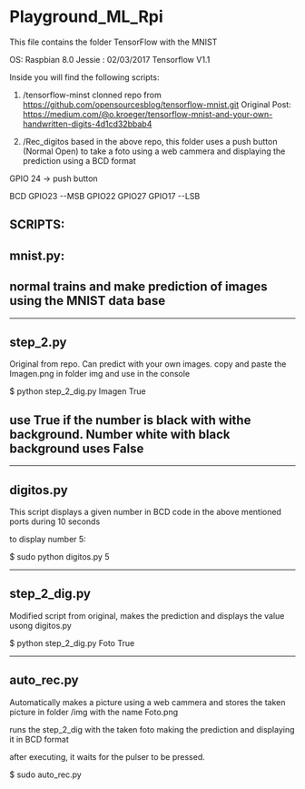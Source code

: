 # Playground_ML_Rpi

This file contains the folder TensorFlow with the MNIST

OS: Raspbian 8.0 Jessie : 02/03/2017
Tensorflow V1.1

Inside you will find the following scripts:

1. /tensorflow-minst
clonned repo from
https://github.com/opensourcesblog/tensorflow-mnist.git
Original Post:
https://medium.com/@o.kroeger/tensorflow-mnist-and-your-own-handwritten-digits-4d1cd32bbab4

2. /Rec_digitos
based in the above repo, this folder uses a push button (Normal Open) to take a foto using a web cammera and displaying the prediction using a BCD format

GPIO 24 -> push button

BCD
GPIO23	--MSB
GPIO22
GPIO27
GPIO17	--LSB


SCRIPTS:
----------------------------
mnist.py:
----------------------------
normal trains and make prediction of images using the MNIST data base
-----------------------------


----------------------------
step_2.py
----------------------------
Original from repo. Can predict with your own images. copy and paste the Imagen.png in folder img and use in the console

$ python step_2_dig.py Imagen True

use True if the number is black with withe background. Number white with black background uses False
----------------------------

----------------------------
digitos.py
----------------------------
This script displays a given number in BCD code in the above mentioned ports during 10 seconds

to display number 5:

$ sudo python digitos.py 5

----------------------------
step_2_dig.py
----------------------------
Modified script from original, makes the prediction and displays the value usong digitos.py

$ python step_2_dig.py Foto True

----------------------------
auto_rec.py
----------------------------
Automatically makes a picture using a web cammera and stores the taken picture in folder /img with the name Foto.png

runs the step_2_dig with the taken foto making the prediction and displaying it in BCD format

after executing, it waits for the pulser to be pressed.

$ sudo auto_rec.py 
